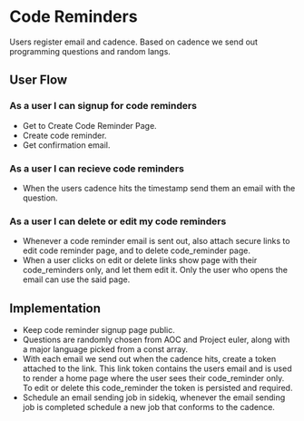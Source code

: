 # Code Reminders

Users register email and cadence. Based on cadence we send out programming questions and random langs.

## User Flow

### As a user I can signup for code reminders
- Get to Create Code Reminder Page.
- Create code reminder.
- Get confirmation email.

### As a user I can recieve code reminders
- When the users cadence hits the timestamp send them an email with the question.

### As a user I can delete or edit my code reminders
- Whenever a code reminder email is sent out, also attach secure links to edit code reminder page, and to delete code_reminder page.
- When a user clicks on edit or delete links show page with their code_reminders only, and let them edit it. Only the user who opens the email can use the said page.


## Implementation
- Keep code reminder signup page public.
- Questions are randomly chosen from AOC and Project euler, along with a major language picked from a const array.
- With each email we send out when the cadence hits, create a token attached to the link. This link token contains the users email and is used to render a home page where the user sees their code_reminder only. To edit or delete this code_reminder the token is persisted and required.
- Schedule an email sending job in sidekiq, whenever the email sending job is completed schedule a new job that conforms to the cadence.

